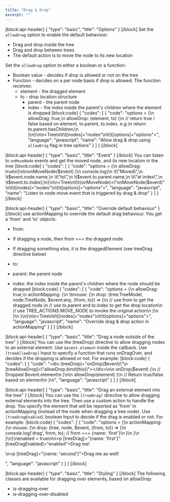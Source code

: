 ```yaml
---
title: "Drag & Drop"
excerpt: ""
---
```

[block:api-header]
{
  "type": "basic",
  "title": "Options"
}
[/block]
Set the `allowDrag` option to enable the default behaviour:
* Drag and drop inside the tree
* Drag and drop between trees
* The default action is to move the node to its new location

Set the `allowDrop` option to either a boolean or a function:
* Boolean value - decides if drop is allowed or not on the tree
* Function - decides on a per node basis if drop is allowed. The function receives:
  * element - the dragged element
  * to - drop location structure
    * parent - the parent node
    * index - the index inside the parent's children where the element is dropped
[block:code]
{
  "codes": [
    {
      "code": "options = {\n  allowDrag: true,\n  allowDrop: (element, to) {\n    // return true / false based on element, to.parent, to.index. e.g.\n    return to.parent.hasChildren;\n  }\n}\n\n<Tree\n\t\t[nodes]=\"nodes\"\n\t\t[options]=\"options\"></Tree>",
      "language": "javascript",
      "name": "Allow drag & drop using `allowDrag` flag in tree options"
    }
  ]
}
[/block]

[block:api-header]
{
  "type": "basic",
  "title": "Event"
}
[/block]
You can listen to `onMoveNode` events and get the moved node, and its new location in the tree
[block:code]
{
  "codes": [
    {
      "code": "options = {\n  allowDrag: true\n}\n\nonMoveNode($event) {\n  console.log(\n  \t\"Moved\",\n  \t$event.node.name,\n  \t\"to\",\n  \t$event.to.parent.name,\n  \t\"at index\",\n   \t$event.to.index);\n}\n\n<Tree\n\t\t(onMoveNode)=\"onMoveNode($event)\"\n\t\t[nodes]=\"nodes\"\n\t\t[options]=\"options\"></Tree>",
      "language": "javascript",
      "name": "Listen to node move event that is triggered by drag & drop"
    }
  ]
}
[/block]

[block:api-header]
{
  "type": "basic",
  "title": "Override default behaviour"
}
[/block]
use actionMapping to override the default drag behaviour.
You get a 'from' and 'to' objects:
- from:
-   If dragging a node, then from === the dragged node
-   If dragging something else, it is the draggedElement (see treeDrag directive below)

- to:
-   parent: the parent node
-   index: the index inside the parent's children where the node should be dropped
[block:code]
{
  "codes": [
    {
      "code": "options = {\n  allowDrag: true,\n  actionMapping: {\n  \tmouse: {\n      drop: (tree:TreeModel, node:TreeNode, $event:any, {from, to}) => {\n        // use from to get the dragged node.\n        // use to.parent and to.index to get the drop location\n        // use TREE_ACTIONS.MOVE_NODE to invoke the original action\n      }\n    }\n  }\n}\n\n<Tree\n\t\t[nodes]=\"nodes\"\n\t\t[options]=\"options\"></Tree>",
      "language": "javascript",
      "name": "Override drag & drop action in actionMapping"
    }
  ]
}
[/block]

[block:api-header]
{
  "type": "basic",
  "title": "Drag a node outside of the tree"
}
[/block]
You can use the (treeDrop) directive to allow dragging nodes to an external element.
Use `$event.element` inside the callback.
Use `[treeAllowDrop]` Input to specify a function that runs onDragOver, and decides if the dropping is allowed or not.
For example:
[block:code]
{
  "codes": [
    {
      "code": "<div (treeDrop)=\"onDrop($event)\"\n     [treeAllowDrop]=\"allowDrop.bind(this)\"></div>\n\n  onDrop($event) {\n    // Dropped $event.element\n  }\n\n  allowDrop(element) {\n    // Return true/false based on element\n  }\n",
      "language": "javascript"
    }
  ]
}
[/block]

[block:api-header]
{
  "type": "basic",
  "title": "Drag an external element into the tree"
}
[/block]
You can use the `[treeDrag]` directive to allow dragging external elements into the tree.
Then use a custom action to handle the drop.
You specify the element that will be reported as 'from' in actionMapping (instead of the node when dragging a tree node).
Use `[treeDragEnabled]` boolean Input to decide if the drag is enabled or not.
For example:
[block:code]
{
  "codes": [
    {
      "code": "options = {\n  actionMapping: {\n    mouse: {\n      drop: (tree, node, $event, {from, to}) => {\n        console.log('drag', from, to); // from === {name: 'first'}\n      }\n    }\n  }\n}\nenabled = true\n\n<p [treeDrag]=\"{name: 'first'}\" [treeDragEnabled]=\"enabled\">Drag me!</p>\n<p [treeDrag]=\"{name: 'second'}\">Drag me as well!</p>",
      "language": "javascript"
    }
  ]
}
[/block]

[block:api-header]
{
  "type": "basic",
  "title": "Styling"
}
[/block]
The following classes are available for dragging over elements, based on allowDrop:
* is-dragging-over
* is-dragging-over-disabled